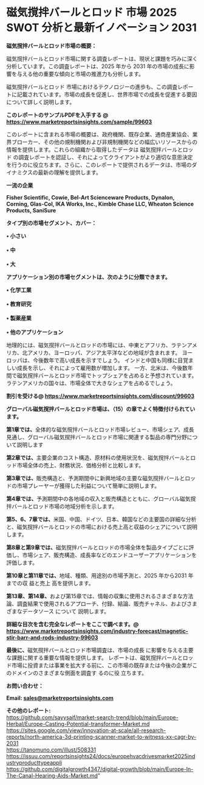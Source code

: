 # 磁気撹拌バールとロッド 市場 2025 SWOT 分析と最新イノベーション 2031

<strong><b>磁気撹拌バールとロッド市場の概要：</b></strong>

磁気撹拌バールとロッド市場に関する調査レポートは、現状と課題を巧みに深く分析しています。この調査レポートは、2025 年から 2031 年の市場の成長に影響を与える他の重要な傾向と市場の推進力も分析します。

磁気撹拌バールとロッド 市場におけるテクノロジーの進歩も、この調査レポートに記載されています。市場の成長を促進し、世界市場での成長を促進する要因について詳しく説明します。

<strong>このレポートのサンプルPDFを入手する @ <a href=https://www.marketreportsinsights.com/sample/99603>https://www.marketreportsinsights.com/sample/99603</a></strong>

このレポートに含まれる市場の概要は、政府機関、既存企業、通商産業協会、業界ブローカー、その他の規制機関および非規制機関などの幅広いリソースからの情報を提供します。これらの組織から取得したデータは 磁気撹拌バールとロッド の調査レポートを認証し、それによってクライアントがより適切な意思決定を行うのに役立ちます。さらに、このレポートで提供されるデータは、市場のダイナミクスの最新の理解を提供します。

<strong>一流の企業</strong>

<strong><b>Fisher Scientific, Cowie, Bel-Art Scienceware Products, Dynalon, Corning, Glas-Col, IKA Works, Inc., Kimble Chase LLC, Wheaton Science Products, SaniSure</b></strong>

<strong><b>タイプ別の市場セグメント、カバー：</b></strong>

<strong>• 小さい<br><br>• 中<br><br>• 大</strong>

<strong><b>アプリケーション別の市場セグメントは、次のように分類できます。</b></strong>

<strong>• 化学工業<br><br>• 教育研究<br><br>• 製薬産業<br><br>• 他のアプリケーション</strong>

 地理的には、磁気撹拌バールとロッドの市場には、中東とアフリカ、ラテンアメリカ、北アメリカ、ヨーロッパ、アジア太平洋などの地域が含まれます。 ヨーロッパは、今後数年で高い成長を示すでしょう。 インドと中国も同様に目覚ましい成長を示し、それによって雇用数が増加します。 一方、北米は、今後数年間で磁気撹拌バールとロッド市場でトップシェアを占めると予想されています。 ラテンアメリカの国々は、市場全体で大きなシェアを占めるでしょう。

<strong>割引を受ける@ <a href=https://www.marketreportsinsights.com/discount/99603>https://www.marketreportsinsights.com/discount/99603</a></strong>

<strong><b>グローバル磁気撹拌バールとロッド市場は、（15）の章でよく特徴付けられています。</b></strong>

<strong><b>第</b></strong><strong><b>1章では、</b></strong>全体的な磁気撹拌バールとロッド市場レビュー、市場シェア、成長見通し、グローバル磁気撹拌バールとロッド市場に関連する製品の専門分野について説明します

<strong><b>第2章では、</b></strong>主要企業のコスト構造、原材料の使用状況を、磁気撹拌バールとロッド市場全体の売上、財務状況、価格分析と比較します。

<strong><b>第3章では、</b></strong>販売構造と、予測期間中に新興地域の主要な磁気撹拌バールとロッドの市場プレーヤーが獲得した利益について簡単に説明します。

<strong><b>第4章では、</b></strong>予測期間中の各地域の収入と販売構造とともに、グローバル磁気撹拌バールとロッド市場の地域分析を示します。

<strong><b>第5、6、7章では、</b></strong>米国、中国、ドイツ、日本、韓国などの主要国の詳細な分析と、磁気撹拌バールとロッドの市場における売上高と収益のシェアについて説明します。

<strong><b>第8章と第9章では、</b></strong>磁気撹拌バールとロッドの市場全体を製品タイプごとに評価し、市場シェア、販売構造、成長率などのエンドユーザーアプリケーションを評価します。

<strong><b>第10章と第11章では、</b></strong>地域、種類、用途別の市場予測と、2025 年から2031 年までの収 益と売上 高を提供します。

<strong><b>第13章、第14章、</b></strong>および第15章では、情報の収集に使用されるさまざまな方法論、調査結果で使用されるアプローチ、付録、結論、販売チャネル、およびさまざまなデータソース について 説明します。

<strong>詳細な目次を含む完全なレポートをここで調べます。@ <a href=https://www.marketreportsinsights.com/industry-forecast/magnetic-stir-barr-and-rods-industry-99603>https://www.marketreportsinsights.com/industry-forecast/magnetic-stir-barr-and-rods-industry-99603</a></strong>

<strong><b>最後に、</b></strong>磁気撹拌バールとロッド市場調査は、市場の成長 に影響を</a>与える主要な課題に関する重要な情報を提供します。 レポートは、磁気撹拌バールとロッド市場に投資または事業を拡大する前に、この市場の既存または今後の企業がこのドメインのさまざまな側面を調査す るのに役 立ちます。

<strong><b>お問い合わせ：</b></strong>

<strong>Email: </strong><a href=mailto:sales@marketreportsinsights.com><strong>sales@marketreportsinsights.com</strong></a>

<strong>その他のレポート:</strong>
<br>
<a href=https://github.com/sayysaif/market-search-trend/blob/main/Europe-Herbal/Europe-Casting-Potential-transformer-Market.md>https://github.com/sayysaif/market-search-trend/blob/main/Europe-Herbal/Europe-Casting-Potential-transformer-Market.md</a>
<br>
<a href=https://sites.google.com/view/innovation-at-scale/all-research-reports/north-america-3d-printing-scanner-market-to-witness-xx-cagr-by-2031>https://sites.google.com/view/innovation-at-scale/all-research-reports/north-america-3d-printing-scanner-market-to-witness-xx-cagr-by-2031</a>
<br>
<a href=https://tanomuno.com/illust/508331>https://tanomuno.com/illust/508331</a>
<br>
<a href=https://issuu.com/reportsinsights24/docs/europehvacdrivesmarket2025industryproducttypeappli>https://issuu.com/reportsinsights24/docs/europehvacdrivesmarket2025industryproducttypeappli</a>
<br>
<a href=https://github.com/digitalgrowth4347/digital-growth/blob/main/Europe-In-The-Canal-Hearing-Aids-Market.md>https://github.com/digitalgrowth4347/digital-growth/blob/main/Europe-In-The-Canal-Hearing-Aids-Market.md</a>"
